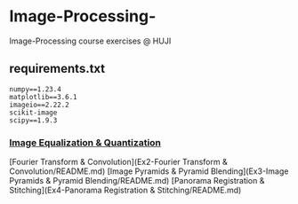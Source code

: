# Image-Processing-
Image-Processing course exercises @ HUJI

## requirements.txt
```
numpy==1.23.4
matplotlib==3.6.1
imageio==2.22.2
scikit-image
scipy==1.9.3
```


### [Image Equalization & Quantization](https://github.com/idopinto/Image-Processing/tree/main/Ex1-ImageEqualization&Quantization/README.md)


[Fourier Transform & Convolution](Ex2-Fourier Transform & Convolution/README.md)
[Image Pyramids & Pyramid Blending](Ex3-Image Pyramids & Pyramid Blending/README.md)
[Panorama Registration & Stitching](Ex4-Panorama Registration & Stitching/README.md)
